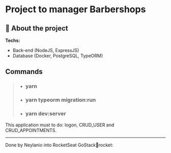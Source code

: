 # __Project to manager Barbershops__

## :rocket: About the project

**Techs:**
- Back-end (NodeJS, ExpressJS)
- Database (Docker, PostgreSQL, TypeORM)

## __Commands__

> * ### yarn
> * ### yarn typeorm migration:run
> * ### yarn dev:server

This application must to do: logon, CRUD_USER and CRUD_APPOINTMENTS.

---

Done by Neylanio into RocketSeat GoStack:wave:rocket:
